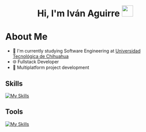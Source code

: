 <h1 align="center">Hi, I'm Iván Aguirre  <img src="https://media.giphy.com/media/hvRJCLFzcasrR4ia7z/giphy.gif" width="35"></h1>

# About Me
- 🏫 I'm currently studying Software Engineering at [Universidad Tecnológica de Chihuahua](https://www.utch.edu.mx/index.php/tecnologias/)
- 🌐 Fullstack Developer
- 📱 Multiplatform project development
  
## Skills
[![My Skills](https://skillicons.dev/icons?i=html,css,js,react,tailwind,python,django,postgres,dart,flutter,php,mysql,firebase)](https://skillicons.dev)

## Tools
[![My Skills](https://skillicons.dev/icons?i=vscode,git,github,postman,obsidian)](https://skillicons.dev)
